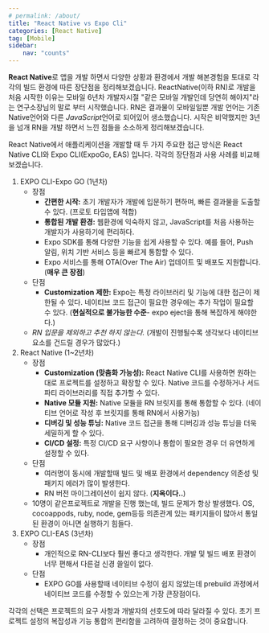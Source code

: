 ```yaml
---
# permalink: /about/
title: "React Native vs Expo Cli"
categories: [React Native]
tag: [Mobile]
sidebar:
    nav: "counts"
---
```


**React Native**로 앱을 개발 하면서  다양한 상황과 환경에서 개발 해본경험을 토대로 각각의 빌드 환경에 따른 장단점을 정리해보겠습니다. ReactNative(이하 RN)로 개발을 처음 시작한 이유는 모바일 6년차 개발자시절 "같은 모바일 개발인데 당연히 해야지"라는 연구소장님의 말로 부터 시작했습니다.  RN은 결과물이 모바일일뿐 개발 언어는 기존 Native언어와 다른 *JavaScript*언어로 되어있어 생소했습니다. 시작은 비약했지만 3년을 넘개 RN을 개발 하면서 느낀 점들을 소소하게 정리해보겠습니다. 

React Native에서 애플리케이션을 개발할 때 두 가지 주요한 접근 방식은 React Native CLI와 Expo CLI(ExpoGo, EAS) 입니다. 각각의 장단점과 사용 사례를 비교해 보겠습니다.

1. EXPO CLI-Expo GO (1년차)
   - 장점
     - **간편한 시작:** 초기 개발자가 개발에 입문하기 편하며, 빠른 결과물을 도출할수 있다. (프로토 타입앱에 적합)
     - **통합된 개발 환경:**  웹환경에 익숙하지 않고, JavaScript를 처음 사용하는 개발자가 사용하기에 편리하다.
     - Expo SDK를 통해 다양한 기능을 쉽게 사용할 수 있다. 예를 들어, Push 알림, 위치 기반 서비스 등을 빠르게 통합할 수 있다.
     - Expo 서비스를 통해 OTA(Over The Air) 업데이트 및 배포도 지원합니다.(**매우 큰 장점**)
   - 단점
     - **Customization 제한:** Expo는 특정 라이브러리 및 기능에 대한 접근이 제한될 수 있다. 네이티브 코드 접근이 필요한 경우에는 추가 작업이 필요할 수 있다. (**현실적으로 불가능한 수준**- expo eject을 통해 복잡하게 해야한다.)
   - _RN 입문을 제외하고 추천 하지 않는다._ (개발이 진행될수록 생각보다 네이티브요소를 건드릴 경우가 많았다.)
2. React Native (1~2년차)
   - 장점
     - **Customization (맞춤화 가능성):** React Native CLI를 사용하면 원하는 대로 프로젝트를 설정하고 확장할 수 있다. Native 코드를 수정하거나 서드 파티 라이브러리를 직접 추가할 수 있다.
     - **Native 모듈 지원:** Native 모듈을 RN 브릿지를 통해 통합할 수 있다. (네이티브 언어로 작성 후 브릿지를 통해 RN에서 사용가능)
     - **디버깅 및 성능 튜닝:** Native 코드 접근을 통해 디버깅과 성능 튜닝을 더욱 세밀하게 할 수 있다.
     - **CI/CD 설정:** 특정 CI/CD 요구 사항이나 통합이 필요한 경우 더 유연하게 설정할 수 있다.
   - 단점
     - 여러명이 동시에 개발할때 빌드 및 배포 환경에서 dependency 의존성 및 패키지 에러가 많이 발생한다.
     - RN 버전 마이그레이션이 쉽지 않다. (**지옥이다..**)
   - 10명이 같은프로젝트로 개발을 진행 했는데, 빌드 문제가 항상 발생했다. OS, cocoappods, ruby, node, gem등등 의존관계 있는 패키지들이 많아서 통일된 환경이 아니면 실행하기 힘들다.
3. EXPO CLI-EAS (3년차)
   - 장점
     - 개인적으로 RN-CLI보다 훨씬 좋다고 생각한다. 개발 및 빌드 배포 환경이 너무 편해서 다른걸 신경 쓸일이 없다. 
   - 단점
     - EXPO GO를 사용할때 네이티브 수정이 쉽지 않았는데 prebuild 과정에서 네이티브 코드를 수정할 수 있으는게 가장 큰장점이다.



각각의 선택은 프로젝트의 요구 사항과 개발자의 선호도에 따라 달라질 수 있다. 초기 프로젝트 설정의 복잡성과 기능 통합의 편리함을 고려하여 결정하는 것이 중요합니다.